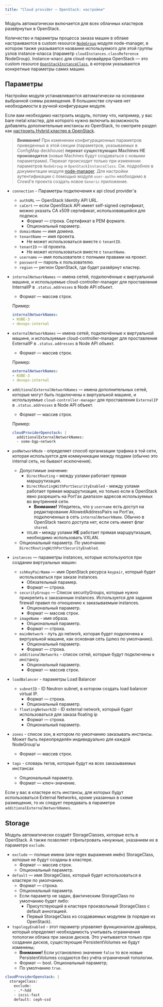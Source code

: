 ```yaml
---
title: "Cloud provider — OpenStack: настройки"
---
```


Модуль автоматически включается для всех облачных кластеров развёрнутых в OpenStack.

Количество и параметры процесса заказа машин в облаке настраиваются в custom resource [`NodeGroup`](../../modules/040-node-manager/cr.html#nodegroup) модуля node-manager, в котором также указывается название используемого для этой группы узлов instance-класса (параметр `cloudInstances.classReference` NodeGroup).  Instance-класс для cloud-провайдера OpenStack — это custom resource [`OpenStackInstanceClass`](cr.html#openstackinstanceclass), в котором указываются конкретные параметры самих машин.

## Параметры

Настройки модуля устанавливаются автоматически на основании выбранной схемы размещения. В большинстве случаев нет необходимости в ручной конфигурации модуля.

Если вам необходимо настроить модуль, потому что, например, у вас bare metal кластер, для которого нужно включить возможность добавлять дополнительные инстансы из OpenStack, то смотрите раздел как [настроить Hybrid кластер в OpenStack](faq.html#как-поднять-гибридный-кластер).

> **Внимание!** При изменении конфигурационных параметров приведенных в этой секции (параметров, указываемых в ConfigMap deckhouse) **перекат существующих Machines НЕ производится** (новые Machines будут создаваться с новыми параметрами). Перекат происходит только при изменении параметров `NodeGroup` и `OpenStackInstanceClass`. См. подробнее в документации модуля [node-manager](../../modules/040-node-manager/faq.html#как-перекатить-эфемерные-машины-в-облаке-с-новой-конфигурацией).
Для настройки аутентификации с помощью модуля `user-authn` необходимо в Crowd'е проекта создать новое `Generic` приложение.

* `connection` - Параметры подключения к api cloud provider'a
  * `authURL` — OpenStack Identity API URL.
  * `caCert` — если OpenStack API имеет self-signed сертификат, можно указать CA x509 сертификат, использовавшийся для подписи.
    * Формат — строка. Сертификат в PEM формате.
    * Опциональный параметр.
  * `domainName` — имя домена.
  * `tenantName` — имя проекта.
    * Не может использоваться вместе с `tenantID`.
  * `tenantID` — id проекта.
    * Не может использоваться вместе с `tenantName`.
  * `username` — имя пользователя с полными правами на проект.
  * `password` — пароль к пользователю.
  * `region` — регион OpenStack, где будет развёрнут кластер.
* `internalNetworkNames` — имена сетей, подключённые к виртуальной машине, и используемые cloud-controller-manager для проставления InternalIP в `.status.addresses` в Node API объект.
  * Формат — массив строк.

  Пример:
  ```yaml
  internalNetworkNames:
  - KUBE-3
  - devops-internal
  ```

* `externalNetworkNames` — имена сетей, подключённые к виртуальной машине, и используемые cloud-controller-manager для проставления ExternalIP в `.status.addresses` в Node API объект.
  * Формат — массив строк.

  Пример:
  ```yaml
  externalNetworkNames:
  - KUBE-3
  - devops-internal
  ```

* `additionalExternalNetworkNames` — имена дополнительных сетей, которые могут быть подключены к виртуальной машине, и используемые `cloud-controller-manager` для проставления `ExternalIP` в `.status.addresses` в Node API объект.
  * Формат — массив строк.

  Пример:
  ```yaml
  cloudProviderOpenstack: |
    additionalExternalNetworkNames:
    - some-bgp-network
  ```

* `podNetworkMode` - определяет способ организации трафика в той сети, которая используется для коммуникации между подами (обычно это internal сеть, но бывают исключения).
  * Допустимые значение:
    * `DirectRouting` – между узлами работает прямая маршрутизация.
    * `DirectRoutingWithPortSecurityEnabled` - между узлами работает прямая маршрутизация, но только если в OpenStack явно разрешить на Port'ах диапазон адресов используемых во внутренней сети.
      * **Внимание!** Убедитесь, что у `username` есть доступ на редактирование AllowedAddressPairs на Port'ах, подключенных в сеть `internalNetworkName`. Обычно в OpenStack такого доступа нет, если сеть имеет флаг `shared`.
    * `VXLAN` – между узлами **НЕ** работает прямая маршрутизация, необходимо использовать VXLAN.
  * Опциональный параметр. По умолчанию `DirectRoutingWithPortSecurityEnabled`.
* `instances` — параметры instances, которые используются при создании виртуальных машин:
  * `sshKeyPairName` — имя OpenStack ресурса `keypair`, который будет использоваться при заказе instances.
    * Обязательный парамер.
    * Формат — строка.
  * `securityGroups` — Список securityGroups, которые нужно прикрепить к заказанным instances. Используется для задания firewall правил по отношению к заказываемым instances.
    * Опциональный параметр.
    * Формат — массив строк.
  * `imageName` - имя образа.
    * Опциональный параметр.
    * Формат — строка.
  * `mainNetwork` - путь до network, которая будет подключена к виртуальной машине, как основная сеть (шлюз по умолчанию).
    * Опциональный параметр.
    * Формат — строка.
  * `additionalNetworks` - список сетей, которые будут подключены к инстансу.
    * Опциональный параметр.
    * Формат — массив строк.
* `loadBalancer` - параметры Load Balancer
  * `subnetID` - ID Neutron subnet, в котором создать load balancer virtual IP.
    * Формат — строка.
    * Опциональный параметр.
  * `floatingNetworkID` - ID external network, который будет использоваться для заказа floating ip
    * Формат — строка.
    * Опциональный параметр.
* `zones` - список зон, в котором по умолчанию заказывать инстансы. Может быть переопределён индивидуально для каждой NodeGroup'ы
  * Формат — массив строк.
* `tags` - словарь тегов, которые будут на всех заказываемых инстансах
  * Опциональный параметр.
  * Формат — ключ-значение.

Если у вас в кластере есть инстансы, для которых будут использоваться External Networks, кроме указанных в схеме размещения, то их следует передавать в параметре `additionalExternalNetworkNames`.

## Storage

Модуль автоматически создаёт StorageClasses, которые есть в OpenStack. А также позволяет отфильтровать ненужные, указанием их в параметре `exclude`.

* `exclude` — полные имена (или regex выражения имён) StorageClass, которые не будут созданы в кластере.
  * Формат — массив строк.
  * Опциональный параметр.
* `default` — имя StorageClass, который будет использоваться в кластере по умолчанию.
  * Формат — строка.
  * Опциональный параметр.
  * Если параметр не задан, фактическим StorageClass по умолчанию будет либо: 
    * Присутствующий в кластере произвольный StorageClass с default аннотацией.
    * Первый StorageClass из создаваемых модулем (в порядке из OpenStack).
* `topologyEnabled` - этот параметр управляет функционалом драйвера, который определяет необходимость учитывать ограничения топологии облака при заказе дисков. Это учитывается только при создании дисков, существующие PersistentVolumes не будут изменены;
  * **Внимание!** Если установлено значение `false` то все новые PersistentVolumes создаются без учёта ограничений топологии.
  * Формат — bool. Опциональный параметр;
  *  По умолчанию `true`.

```yaml
cloudProviderOpenstack: |
  storageClass:
    exclude:
    - .*-hdd
    - iscsi-fast
    default: ceph-ssd
```
